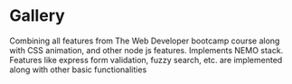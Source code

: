 # Gallery
Combining all features from The Web Developer bootcamp course along with CSS animation, and other node js features.
Implements NEMO stack. 
Features like express form validation, fuzzy search, etc. are implemented along with other basic functionalities
